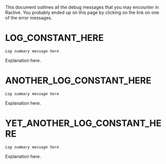 This document outlines all the debug messages that you may encounter in Ractive. You probably ended up on this page by clicking on the link on one of the error messages.

# LOG_CONSTANT_HERE

_`Log summary message here`_

Explanation here.

# ANOTHER_LOG_CONSTANT_HERE

_`Log summary message here`_

Explanation here.

# YET_ANOTHER_LOG_CONSTANT_HERE

_`Log summary message here`_

Explanation here.
